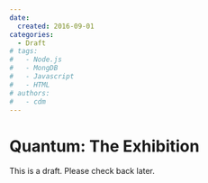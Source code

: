 ```yaml
---
date:
  created: 2016-09-01
categories:
  - Draft
# tags:
#   - Node.js
#   - MongDB
#   - Javascript
#   - HTML
# authors:
#   - cdm
---
```


# Quantum: The Exhibition

This is a draft. Please check back later.
